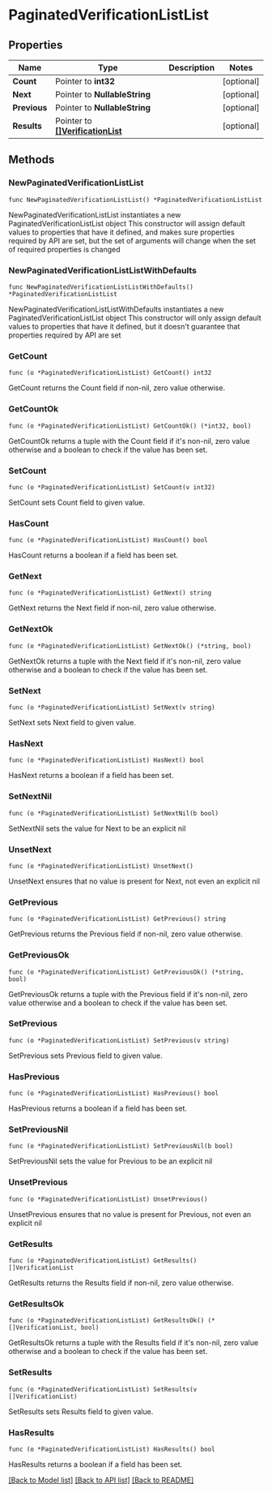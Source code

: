 # PaginatedVerificationListList

## Properties

Name | Type | Description | Notes
------------ | ------------- | ------------- | -------------
**Count** | Pointer to **int32** |  | [optional] 
**Next** | Pointer to **NullableString** |  | [optional] 
**Previous** | Pointer to **NullableString** |  | [optional] 
**Results** | Pointer to [**[]VerificationList**](VerificationList.md) |  | [optional] 

## Methods

### NewPaginatedVerificationListList

`func NewPaginatedVerificationListList() *PaginatedVerificationListList`

NewPaginatedVerificationListList instantiates a new PaginatedVerificationListList object
This constructor will assign default values to properties that have it defined,
and makes sure properties required by API are set, but the set of arguments
will change when the set of required properties is changed

### NewPaginatedVerificationListListWithDefaults

`func NewPaginatedVerificationListListWithDefaults() *PaginatedVerificationListList`

NewPaginatedVerificationListListWithDefaults instantiates a new PaginatedVerificationListList object
This constructor will only assign default values to properties that have it defined,
but it doesn't guarantee that properties required by API are set

### GetCount

`func (o *PaginatedVerificationListList) GetCount() int32`

GetCount returns the Count field if non-nil, zero value otherwise.

### GetCountOk

`func (o *PaginatedVerificationListList) GetCountOk() (*int32, bool)`

GetCountOk returns a tuple with the Count field if it's non-nil, zero value otherwise
and a boolean to check if the value has been set.

### SetCount

`func (o *PaginatedVerificationListList) SetCount(v int32)`

SetCount sets Count field to given value.

### HasCount

`func (o *PaginatedVerificationListList) HasCount() bool`

HasCount returns a boolean if a field has been set.

### GetNext

`func (o *PaginatedVerificationListList) GetNext() string`

GetNext returns the Next field if non-nil, zero value otherwise.

### GetNextOk

`func (o *PaginatedVerificationListList) GetNextOk() (*string, bool)`

GetNextOk returns a tuple with the Next field if it's non-nil, zero value otherwise
and a boolean to check if the value has been set.

### SetNext

`func (o *PaginatedVerificationListList) SetNext(v string)`

SetNext sets Next field to given value.

### HasNext

`func (o *PaginatedVerificationListList) HasNext() bool`

HasNext returns a boolean if a field has been set.

### SetNextNil

`func (o *PaginatedVerificationListList) SetNextNil(b bool)`

 SetNextNil sets the value for Next to be an explicit nil

### UnsetNext
`func (o *PaginatedVerificationListList) UnsetNext()`

UnsetNext ensures that no value is present for Next, not even an explicit nil
### GetPrevious

`func (o *PaginatedVerificationListList) GetPrevious() string`

GetPrevious returns the Previous field if non-nil, zero value otherwise.

### GetPreviousOk

`func (o *PaginatedVerificationListList) GetPreviousOk() (*string, bool)`

GetPreviousOk returns a tuple with the Previous field if it's non-nil, zero value otherwise
and a boolean to check if the value has been set.

### SetPrevious

`func (o *PaginatedVerificationListList) SetPrevious(v string)`

SetPrevious sets Previous field to given value.

### HasPrevious

`func (o *PaginatedVerificationListList) HasPrevious() bool`

HasPrevious returns a boolean if a field has been set.

### SetPreviousNil

`func (o *PaginatedVerificationListList) SetPreviousNil(b bool)`

 SetPreviousNil sets the value for Previous to be an explicit nil

### UnsetPrevious
`func (o *PaginatedVerificationListList) UnsetPrevious()`

UnsetPrevious ensures that no value is present for Previous, not even an explicit nil
### GetResults

`func (o *PaginatedVerificationListList) GetResults() []VerificationList`

GetResults returns the Results field if non-nil, zero value otherwise.

### GetResultsOk

`func (o *PaginatedVerificationListList) GetResultsOk() (*[]VerificationList, bool)`

GetResultsOk returns a tuple with the Results field if it's non-nil, zero value otherwise
and a boolean to check if the value has been set.

### SetResults

`func (o *PaginatedVerificationListList) SetResults(v []VerificationList)`

SetResults sets Results field to given value.

### HasResults

`func (o *PaginatedVerificationListList) HasResults() bool`

HasResults returns a boolean if a field has been set.


[[Back to Model list]](../README.md#documentation-for-models) [[Back to API list]](../README.md#documentation-for-api-endpoints) [[Back to README]](../README.md)


